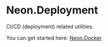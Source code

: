 ﻿Neon.Deployment
===============

CI/CD (deployment) related utilities.

You can get started here: [Neon.Docker](https://doc.neonkube.com/N_Neon_Deployment.htm)
